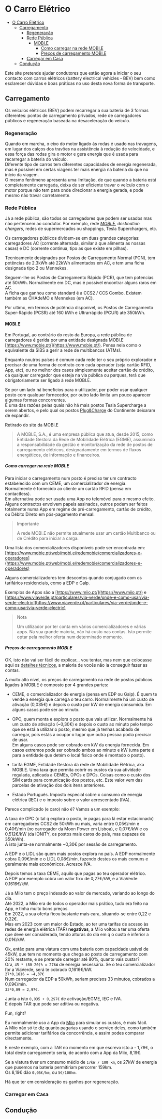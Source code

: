 # O Carro Elétrico

<!-- TOC -->

- [O Carro Elétrico](#o-carro-el%C3%A9trico)
    - [Carregamento](#carregamento)
        - [Regeneração](#regenera%C3%A7%C3%A3o)
        - [Rede Pública](#rede-p%C3%BAblica)
            - [MOBI.E](#mobie)
                - [Como carregar na rede MOBI.E](#como-carregar-na-rede-mobie)
                - [Preços de carregamento MOBI.E](#pre%C3%A7os-de-carregamento-mobie)
        - [Carregar em Casa](#carregar-em-casa)
    - [Condução](#condu%C3%A7%C3%A3o)

<!-- /TOC -->

Este site pretende ajudar condutores que estão agora a iniciar o seu contacto com carros elétricos (battery electrical vehicles - BEV) bem como esclarecer dúvidas e boas práticas no uso desta nova forma de transporte.

## Carregamento

Os veículos elétricos (BEV) podem recarregar a sua bateria de 3 formas diferentes: pontos de carregamento privados, rede de carregadores públicos e regeneração baseada na desaceleração do veículo.

### Regeneração

Quando em marcha, o eixo do motor ligado às rodas é usado nas travagens, em lugar dos calços dos travões na assistência à redução de velocidade, e essa força das rodas gira o motor e gera energia que é usada para recarregar a bateria do veículo.  
Diferente tipo de carros tem diferentes capacidades de energia regenerada, mas é possível em certas viagens ter mais energia na bateria do que no início da viagem.  
O mesmo fenômeno apresenta uma limitação, de que quando a bateria está completamente carregada, deixa de ser eficiente travar o veículo com o motor porque não tem para onde direcionar a energia gerada, e pode mesmo não travar corretamente.

### Rede Pública

Já a rede pública, são todos os carregadores que podem ser usados mas não pertencem ao condutor. Por exemplo, rede [*MOBI.E*](#mobie), *destination chargers*, redes de supermercados ou shoppings, Tesla Superchargers, etc.

Os carregadores públicos dividem-se em duas grandes categorias: carregadores AC (corrente alternada, similar à que alimenta as nossas casas) e DC (corrente contínua, tipo as que existe em pilhas).

Tecnicamente designados por Postos de Carregamento Normal (PCN), tem potências de 2.3kWh até 22kWh alimentados em AC, e tem uma ficha designada tipo 2 ou Mennekes.

Seguem-lhe os Postos de Carregamento Rápido (PCR), que tem potencias até 50kWh. Normalmente em DC, mas é possível encontrar alguns raros em AC.  
A ficha que ganhou como standard é a CCS2 / CCS Combo.
Existem também as CHAdeMO e Mennekes (em AC).

Por ultimo, em termos de potência disponível, os  Postos de Carregamento Super-Rápido (PCSR) até 160 kWh e Ultrarrápido (PCUR) até 350kWh.

#### MOBI.E

Em Portugal, ao contrário do resto da Europa, a rede pública de carregadores é gerida por uma entidade designada MOBI.E [https://www.mobie.pt/](https://www.mobie.pt/). Pensa nela como o equivalente da SIBS a gerir a rede de multibancos (ATMs).

Enquanto noutros países é comum cada rede ter o seu próprio explorador e precisar de uma forma de contrato com cada operador (seja cartão RFID, App, etc), ou no melhor dos casos simplesmente aceitar cartão de crédito, cá qualquer carregador que esteja na via pública ou parques, terá que obrigatoriamente ser ligado à rede MOBI.E.

Se por um lado há benefícios para o utilizador, por poder usar qualquer posto com qualquer fornecedor, por outro lado limita um pouco aparecer algumas formas concorrentes.  
É uma das razões pelas quais não há mais postos Tesla Supercharge a serem abertos, e pelo qual os postos [Plug&Charge](https://plugcharge.continente.pt/) do Continente deixaram de expandir.

Retirado do site da MOBI.E
> A MOBI.E, S.A., é uma empresa pública que atua, desde 2015, como Entidade Gestora da Rede de Mobilidade Elétrica (EGME), assumindo a responsabilidade da gestão e monitorização da rede de postos de carregamento elétricos, designadamente em termos de fluxos energéticos, de informação e financeiros.

##### Como carregar na rede MOBI.E

Para iniciar o carregamento num posto é preciso ter um contracto estabelecido com um CEME, um comercializador de energia.  
Normalmente é fornecido ao cliente um cartão RFID (pensa em contactless).  
Em alternativa pode ser usada uma App no telemóvel para o mesmo efeito.  
Alguns contractos envolvem papeis assinados, outros podem ser feitos totalmente numa App em regime de pré-carregamento, cartão de crédito, ou Débito Direto em pós-pagamento mensal.

> Importante
>
> A rede MOBI.E não permite atualmente usar um cartão Multibanco ou de Crédito para iniciar a carga.

Uma lista dos comercializadores disponíveis pode ser encontrada em:
[https://www.mobie.pt/web/mobi.e/redemobie/comercializadores-e-operadores](https://www.mobie.pt/web/mobi.e/redemobie/comercializadores-e-operadores)

Alguns comercializadores tem descontos quando conjugado com os tarifários residenciais, como a EDP e Galp.

Exemplos de Apps são a [https://www.miio.pt/](https://www.miio.pt/) e [https://www.viaverde.pt/particulares/via-verde/onde-e-como-usar/via-verde-electric](https://www.viaverde.pt/particulares/via-verde/onde-e-como-usar/via-verde-electric)

> Nota
>
> Um utilizador por ter conta em vários comercializadores e várias apps. Na sua grande maioria, não há custo nas contas. Isto permite optar pela melhor oferta num determinado momento.

##### Preços de carregamento MOBI.E

OK, isto não vai ser fácil de explicar... vou tentar, mas nem que colocasse aqui os [detalhes técnicos]( https://www.mobie.pt/pt/redemobie/estrutura-tarifaria), a maioria de vocês não ia conseguir fazer as contas.

A muito alto nível, os preços de carregamento na rede de postos públicos ligados à MOBI.E é composto por 4 grandes partes:
* CEME, o comercializador de energia (pensa em EDP ou Galp). É quem te vende a energia que carrega o teu carro. Normalmente há um custo de ativação (0,035€) e depois o custo por kW de energia consumida. Em alguns casos pode ser ao minuto.

* OPC, quem monta e explora o posto que vais utilizar. Normalmente há um custo de ativação (~0,30€) e depois o custo ao minuto pelo tempo que se está a utilizar o posto, mesmo que já tenhas acabado de carregar, pois estás a ocupar o lugar que outra pessoa podia precisar de usar.  
Em alguns casos pode ser cobrado em kW da energia fornecida. Em casos extremos pode ser cobrado ambos ao minuto e kW (uma parte é para a entidade que detém o local físico onde é montado o posto).

* tarifa EGME, Entidade Gestora da rede de Mobilidade Elétrica, aka MOBI.E. Uma taxa que permita cobrir os custos da sua atividade regulada, aplicada a CEMEs, OPCs e DPCs. Coisas como o custo dos SIM cards para comunicação dos postos, etc. Este valor vem das parcelas de ativação dos dois itens anteriores.

* Estado Português. Imposto especial sobre o consumo de energia elétrica (IEC) e o imposto sobre o valor acrescentado (IVA). 

Parece complicado (e caro) não é? Vamos a um exemplo:

A taxa de OPC (o tal q explora o posto, ie pagas para lá estar estacionado) em carregadores CCS2 de 50kWh ou mais, varia entre 0,05€/min e 0,40€/min (no carregador da Moon Power em Lisboa), e 0,07€/kW e os 0,512€/kW (da IONITY, os postos mais caros do país, mas capazes de 350kWh).  
A isto junta-se normalmente ~0,30€ por sessão de carregamento.

A EDP e o LIDL são quem mais postos explora no país. A EDP normalmente cobra 0,09€/min e o LIDL 0,08€/min, fazendo destes os mais comuns e geralmente mais económicos. Acresce IVA.

Depois temos a taxa CEME, aquilo que pagas ao teu operador elétrico.  
A EDP por exemplo cobra um valor fixo de 0,27€/kW, e a ViaVerde 0.1616€/kW.

Já a Miio tem o preço indexado ao valor de mercado, variando ao longo do dia.  
Até 2022, a Miio era de todos o operador mais prático, tudo era feito na App, e tinha muito bons preços.  
Em 2022, a sua oferta ficou bastante mais cara, situando-se entre 0,22 e 0,32€.  
Mas em 2023 com um maior do Estado, ao ter uma tarifas de acesso às redes de energia elétrica (TAR) **negativas**, a Miio voltou a ter uma oferta que deve ser considerada, tendo alturas do dia em q o custo é inferior a 0,01€/kW.

Ok, então para uma viatura com uma bateria com capacidade usável de 45kW, que tem no momento que chega ao posto de carregamento com 20% restante, e se pretende carregar até 80%, quanto vais custar?  
Ora, `45 * (80-20)% = 27kW` de energia necessária. Se o teu comercializador for a ViaVerde, será te cobrado 0,1616€/kW.  
`27*0,1616 = ~4,37€`  
Num carregador da EDP a 50kWh, seriam precisos 33 minutos, cobrados a 0,09€/min.  
`33*0,09 = 2,97€`.

Junta a isto `0,035 + 0,297€` de activação/EGME, IEC e IVA.  
E depois TAR que pode ser aditiva ou negativa.

Fun, right?

Eu normalmente uso a App da [Miio](https://www.miio.pt/) para simular os custos, é mais fácil.  
A Miio não só te diz quanto pagarias usando o serviço deles, como também permite adicionar tarifários da concorrência, e assim podes comparar directamente.

E neste exemplo, com a TAR no momento em que escrevo isto a **-** 1,79€, o total deste carregamento seria, de acordo com a App da Miio, 8,19€.

Se a viatura tiver um consumo médio de `17kW / 100 km`, os 27kW de energia que pusemos na bateria permitiriam percorrer 159km.  
Os 8,19€ dão `0,05€/km`, ou `5€/100km`.

Há que ter em consideração os ganhos por regeneração.

### Carregar em Casa

## Condução
